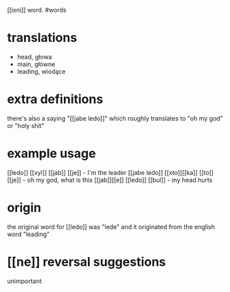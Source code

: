 [[ixni]] word.
#words
# translations
- head, głowa
- main, główne
- leading, wiodące
# extra definitions
there's also a saying "[[jabe ledo]]" which roughly translates to "oh my god" or "holy shit"
# example usage
[[ledo]] [[xyl]] [[jab]] [[je]] - I'm the leader
[[jabe ledo]] [[xto]][[ka]] [[to]] [[je]] - oh my god, what is this
[[jab]][[e]] [[ledo]] [[bul]] - my head hurts
# origin
the original word for [[ledo]] was "lede" and it originated from the english word "leading"
# [[ne]] reversal suggestions 
unimportant